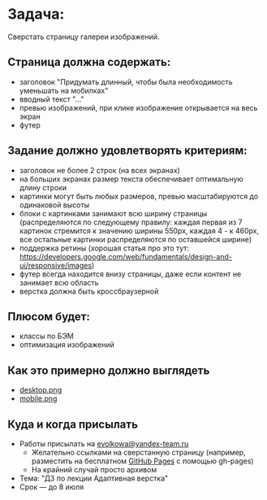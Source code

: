 # Задача:
Сверстать страницу галереи изображений.

## Страница должна содержать:
- заголовок "Придумать длинный, чтобы была необходимость уменьшать на мобилках"
- вводный текст "..."
- превью изображений, при клике изображение открывается на весь экран
- футер

## Задание должно удовлетворять критериям:
- заголовок не более 2 строк (на всех экранах)
- на больших экранах размер текста обеспечивает оптимальную длину строки
- картинки могут быть любых размеров, превью масштабируются до одинаковой высоты
- блоки с картинками занимают всю ширину страницы (распределяются по следующему правилу:
каждая первая из 7 картинок стремится к значению ширины 550px, каждая 4 - к 460px, все остальные картинки распределяются по оставшейся ширине)
- поддержка ретины (хорошая статья про это тут: https://developers.google.com/web/fundamentals/design-and-ui/responsive/images)
- футер всегда находится внизу страницы, даже если контент не занимает всю область
- верстка должна быть кроссбраузерной

## Плюсом будет:
- классы по БЭМ
- оптимизация изображений

## Как это примерно должно выглядеть
- [desktop.png](desktop.png)
- [mobile.png](mobile.png)


## Куда и когда присылать
- Работы присылать на evolkowa@yandex-team.ru
  - Желательно ссылками на сверстанную страницу (например, разместить на бесплатном [GitHub Pages](https://pages.github.com/) с помощью gh-pages)
  - На крайний случай просто архивом
- Тема: "ДЗ по лекции Адаптивная верстка"
- Срок — до 8 июля

